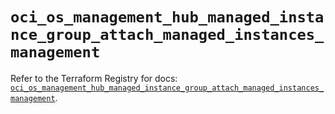 # `oci_os_management_hub_managed_instance_group_attach_managed_instances_management`

Refer to the Terraform Registry for docs: [`oci_os_management_hub_managed_instance_group_attach_managed_instances_management`](https://registry.terraform.io/providers/oracle/oci/6.18.0/docs/resources/os_management_hub_managed_instance_group_attach_managed_instances_management).
